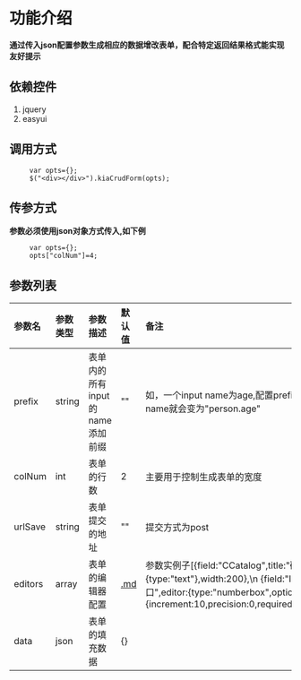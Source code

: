 # 功能介绍 #

**通过传入json配置参数生成相应的数据增改表单，配合特定返回结果格式能实现友好提示**

## 依赖控件 ##
  1. jquery
  1. easyui

## 调用方式 ##

```
     var opts={};
     $("<div></div>").kiaCrudForm(opts);
```

## 传参方式 ##
**参数必须使用json对象方式传入,如下例**
```
     var opts={};
     opts["colNum"]=4;
```

## 参数列表 ##

|参数名|参数类型|参数描述|默认值|备注|
|:--|:---|:---|:--|:-|
|prefix|string|表单内的所有input的name添加前缀|"" |如，一个input name为age,配置prefix为“person.",input name就会变为"person.age"|
|colNum|int |表单的行数|2  |主要用于控制生成表单的宽度|
|urlSave|string|表单提交的地址|"" |提交方式为post|
|editors|array|表单的编辑器配置|[.md](.md)|参数实例子[{field:"CCatalog",title:"硬件类型",editor:{type:"text"},width:200},\n {field:"ICom",title:"硬件端口",editor:{type:"numberbox",options:{increment:10,precision:0,required:true}},width:200}] |
|data|json|表单的填充数据|{} |  |
